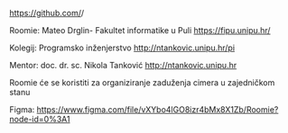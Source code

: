 https://github.com/<username>/<project>

Roomie: Mateo Drglin-
Fakultet informatike u Puli
https://fipu.unipu.hr/

Kolegij: Programsko inženjerstvo
http://ntankovic.unipu.hr/pi

Mentor: doc. dr. sc. Nikola Tanković
http://ntankovic.unipu.hr

Roomie će se koristiti za organiziranje zaduženja cimera u zajedničkom stanu

Figma: https://www.figma.com/file/vXYbo4lGO8izr4bMx8X1Zb/Roomie?node-id=0%3A1
